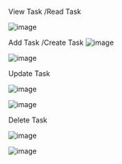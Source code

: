 View Task /Read Task 

![image](https://github.com/user-attachments/assets/b598df81-a2ee-4961-a709-dcd3647f7274)

Add Task /Create Task 
![image](https://github.com/user-attachments/assets/1a742a2b-e04a-40fa-b33a-c620faf66768)

![image](https://github.com/user-attachments/assets/4301ec4d-42c2-4bf9-a6c1-36ac13d49e0d)

Update Task 

![image](https://github.com/user-attachments/assets/b8fd01ab-cacf-4b68-9329-5b2401778500)

![image](https://github.com/user-attachments/assets/141730de-4aea-415d-8d16-3c782eda3174)


Delete Task 

![image](https://github.com/user-attachments/assets/792023ee-7068-4da1-b38a-e9d19b8b6a01)

![image](https://github.com/user-attachments/assets/020ffeb9-dc8b-4154-b787-b39559c1a058)



